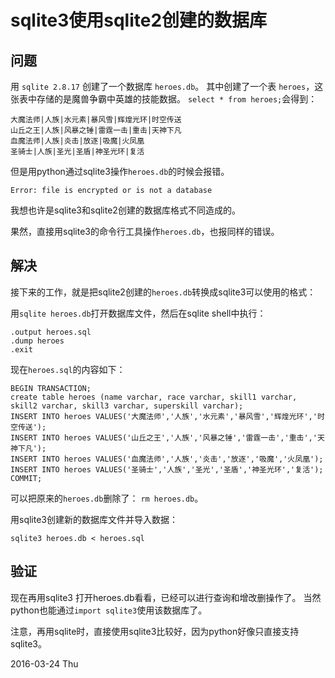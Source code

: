 # sqlite3使用sqlite2创建的数据库 #

## 问题

用 `sqlite 2.8.17` 创建了一个数据库 `heroes.db`。
其中创建了一个表 `heroes`，这张表中存储的是魔兽争霸中英雄的技能数据。
`select * from heroes;`会得到：

    大魔法师|人族|水元素|暴风雪|辉煌光环|时空传送
    山丘之王|人族|风暴之锤|雷霆一击|重击|天神下凡
    血魔法师|人族|炎击|放逐|吸魔|火凤凰
    圣骑士|人族|圣光|圣盾|神圣光环|复活

但是用python通过sqlite3操作`heroes.db`的时候会报错。

    Error: file is encrypted or is not a database

我想也许是sqlite3和sqlite2创建的数据库格式不同造成的。

果然，直接用sqlite3的命令行工具操作`heroes.db`，也报同样的错误。

## 解决

接下来的工作，就是把sqlite2创建的`heroes.db`转换成sqlite3可以使用的格式：

用`sqlite heroes.db`打开数据库文件，然后在sqlite shell中执行：

    .output heroes.sql
    .dump heroes
    .exit

现在`heroes.sql`的内容如下：

    BEGIN TRANSACTION;
    create table heroes (name varchar, race varchar, skill1 varchar, skill2 varchar, skill3 varchar, superskill varchar);
    INSERT INTO heroes VALUES('大魔法师','人族','水元素','暴风雪','辉煌光环','时空传送');
    INSERT INTO heroes VALUES('山丘之王','人族','风暴之锤','雷霆一击','重击','天神下凡');
    INSERT INTO heroes VALUES('血魔法师','人族','炎击','放逐','吸魔','火凤凰');
    INSERT INTO heroes VALUES('圣骑士','人族','圣光','圣盾','神圣光环','复活');
    COMMIT;

可以把原来的`heroes.db`删除了： `rm heroes.db`。

用sqlite3创建新的数据库文件并导入数据：

    sqlite3 heroes.db < heroes.sql

## 验证

现在再用sqlite3 打开heroes.db看看，已经可以进行查询和增改删操作了。
当然python也能通过`import sqlite3`使用该数据库了。

注意，再用sqlite时，直接使用sqlite3比较好，因为python好像只直接支持sqlite3。

2016-03-24 Thu
